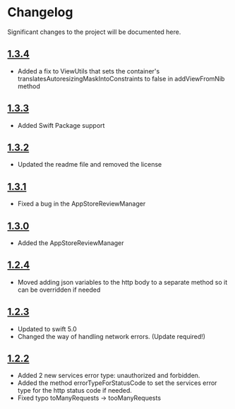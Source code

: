 # Changelog

Significant changes to the project will be documented here.

## [1.3.4](https://github.com/weareyipyip/YipYipSwift/releases/tag/1.3.4)

- Added a fix to ViewUtils that sets the container's translatesAutoresizingMaskIntoConstraints to false in addViewFromNib method

## [1.3.3](https://github.com/weareyipyip/YipYipSwift/releases/tag/1.3.3)

- Added Swift Package support

## [1.3.2](https://github.com/weareyipyip/YipYipSwift/releases/tag/1.3.2)

- Updated the readme file and removed the license

## [1.3.1](https://github.com/weareyipyip/YipYipSwift/releases/tag/1.3.1)

- Fixed a bug in the AppStoreReviewManager

## [1.3.0](https://github.com/weareyipyip/YipYipSwift/releases/tag/1.3.0)

- Added the AppStoreReviewManager

## [1.2.4](https://github.com/weareyipyip/YipYipSwift/releases/tag/1.2.4)

- Moved adding json variables to the http body to a separate method so it can be overridden if needed

## [1.2.3](https://github.com/weareyipyip/YipYipSwift/releases/tag/1.2.3)

- Updated to swift 5.0
- Changed the way of handling network errors. (Update required!)


## [1.2.2](https://github.com/weareyipyip/YipYipSwift/releases/tag/1.2.2)

- Added 2 new services error type: unauthorized and forbidden. 
- Added the method errorTypeForStatusCode to set the services error type for the http status code if needed.
- Fixed typo toManyRequests -> tooManyRequests
